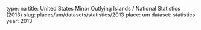 type: na
title: United States Minor Outlying Islands / National Statistics (2013)
slug: places/um/datasets/statistics/2013
place: um
dataset: statistics
year: 2013

